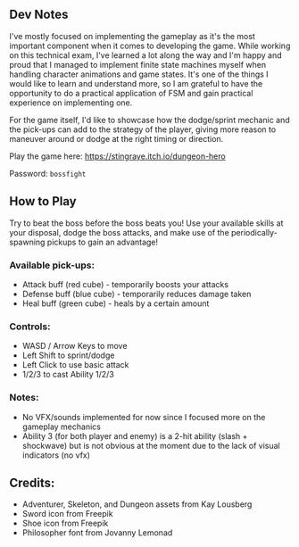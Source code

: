 ## Dev Notes

I've mostly focused on implementing the gameplay as it's the most important component when it comes to developing the game. While working on this technical exam, I've learned a lot along the way and I'm happy and proud that I managed to implement finite state machines myself when handling character animations and game states. It's one of the things I would like to learn and understand more, so I am grateful to have the opportunity to do a practical application of FSM and gain practical experience on implementing one.

For the game itself, I'd like to showcase how the dodge/sprint mechanic and the pick-ups can add to the strategy of the player, giving more reason to maneuver around or dodge at the right timing or direction.​

Play the game here: https://stingraye.itch.io/dungeon-hero

Password: `bossfight` 

## How to Play

Try to beat the boss before the boss beats you! Use your available skills at your disposal, dodge the boss attacks, and make use of the periodically-spawning pickups to gain an advantage!

### Available pick-ups:

- Attack buff (red cube) - temporarily boosts your attacks
- Defense buff (blue cube) - temporarily reduces damage taken
- Heal buff (green cube) - heals by a certain amount

### Controls:

- WASD / Arrow Keys to move
- Left Shift to sprint/dodge
- Left Click to use basic attack
- 1/2/3 to cast Ability 1/2/3

### Notes:

- No VFX/sounds implemented for now since I focused more on the gameplay mechanics
- Ability 3 (for both player and enemy) is a 2-hit ability (slash + shockwave) but is not obvious at the moment due to the lack of visual indicators (no vfx)

## Credits:

- Adventurer, Skeleton, and Dungeon assets from Kay Lousberg
- Sword icon from Freepik
- Shoe icon from Freepik
- Philosopher font from  Jovanny Lemonad
